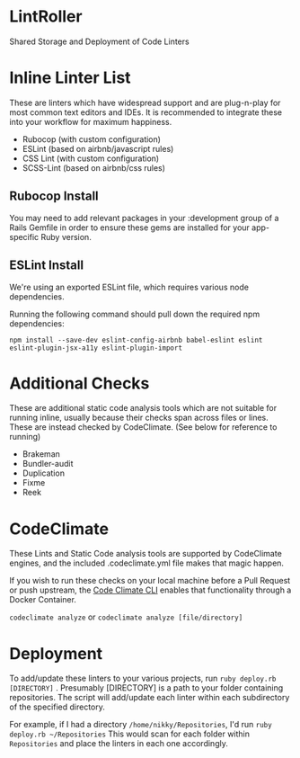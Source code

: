 # LintRoller
Shared Storage and Deployment of Code Linters

# Inline Linter List
These are linters which have widespread support and are plug-n-play for most
common text editors and IDEs. It is recommended to integrate these into your
workflow for maximum happiness.

* Rubocop (with custom configuration)
* ESLint (based on airbnb/javascript rules)
* CSS Lint (with custom configuration)
* SCSS-Lint (based on airbnb/css rules)

## Rubocop Install
You may need to add relevant packages in your :development group
of a Rails Gemfile in order to ensure these gems are installed for your app-specific
Ruby version.

## ESLint Install
We're using an exported ESLint file, which requires various node dependencies.

Running the following command should pull down the required npm dependencies:

```
npm install --save-dev eslint-config-airbnb babel-eslint eslint eslint-plugin-jsx-a11y eslint-plugin-import
```

# Additional Checks
These are additional static code analysis tools which are not suitable for
running inline, usually because their checks span across files or lines.
These are instead checked by CodeClimate. (See below for reference to running)

* Brakeman
* Bundler-audit
* Duplication
* Fixme
* Reek

# CodeClimate
These Lints and Static Code analysis tools are supported by CodeClimate
engines, and the included .codeclimate.yml file makes that magic happen.

If you wish to run these checks on your local machine before a Pull Request or
push upstream, the [Code Climate CLI](https://github.com/codeclimate/codeclimate)
enables that functionality through a Docker Container.  

`codeclimate analyze` or `codeclimate analyze [file/directory]`

# Deployment

To add/update these linters to your various projects, run `ruby deploy.rb [DIRECTORY]`
. Presumably [DIRECTORY] is a path to your folder containing repositories. The script
will add/update each linter within each subdirectory of the specified directory.

For example, if I had a directory `/home/nikky/Repositories`, I'd run `ruby deploy.rb ~/Repositories`
This would scan for each folder within `Repositories` and place the linters in each one accordingly.
